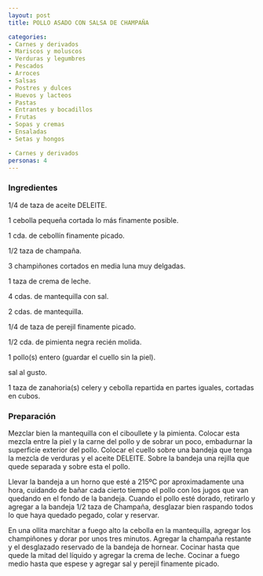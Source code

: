 ```yaml
---
layout: post
title: POLLO ASADO CON SALSA DE CHAMPAÑA

categories:
- Carnes y derivados
- Mariscos y moluscos
- Verduras y legumbres
- Pescados
- Arroces
- Salsas
- Postres y dulces
- Huevos y lacteos
- Pastas
- Entrantes y bocadillos
- Frutas
- Sopas y cremas
- Ensaladas
- Setas y hongos

- Carnes y derivados
personas: 4 
---
```

<h3>Ingredientes</h3>
1/4 de taza de aceite DELEITE.

1 cebolla pequeña cortada lo más finamente posible.

1 cda. de cebollín finamente picado.

1/2 taza de champaña.

3 champiñones cortados en media luna muy delgadas.

1 taza de crema de leche.

4 cdas. de mantequilla con sal.

2 cdas. de mantequilla.

1/4 de taza de perejil finamente picado.

1/2 cda. de pimienta negra recién molida.

1 pollo(s) entero (guardar el cuello sin la piel).

sal al gusto.

1 taza de zanahoria(s) celery y cebolla repartida en partes iguales, cortadas en cubos.

<h3>Preparación</h3>
Mezclar bien la mantequilla con el ciboullete y la pimienta. Colocar esta mezcla entre la piel y la carne del pollo y de sobrar un poco, embadurnar la superficie exterior del pollo. Colocar el cuello sobre una bandeja que tenga la mezcla de verduras y el aceite DELEITE. Sobre la bandeja una rejilla que quede separada y sobre esta el pollo.

Llevar la bandeja a un horno que esté a 215&ordm;C por aproximadamente una hora, cuidando de bañar cada cierto tiempo el pollo con los jugos que van quedando en el fondo de la bandeja. Cuando el pollo esté dorado, retirarlo y agregar a la bandeja 1/2 taza de Champaña, desglazar bien raspando todos lo que haya quedado pegado, colar y reservar.

En una ollita marchitar a fuego alto la cebolla en la mantequilla, agregar los champiñones y dorar por unos tres minutos. Agregar la champaña restante y el desglazado reservado de la bandeja de hornear. Cocinar hasta que quede la mitad del líquido y agregar la crema de leche. Cocinar a fuego medio hasta que espese y agregar sal y perejil finamente picado.

